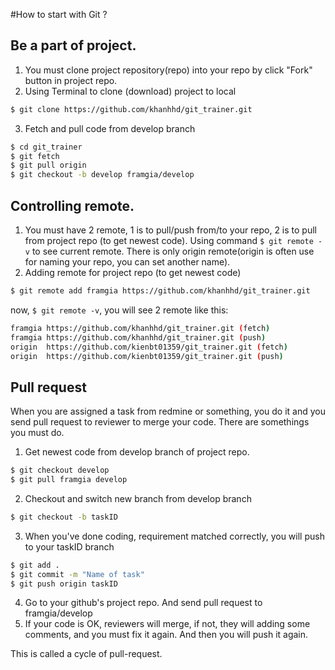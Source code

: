 #How to start with Git ?
## Be a part of project.
1. You must clone project repository(repo) into your repo by click "Fork" button
in project repo.
2. Using Terminal to clone (download) project to local

```sh
$ git clone https://github.com/khanhhd/git_trainer.git
```
3. Fetch and pull code from develop branch

```sh
$ cd git_trainer
$ git fetch
$ git pull origin
$ git checkout -b develop framgia/develop
```
## Controlling remote.
1. You must have 2 remote, 1 is to pull/push from/to your repo, 2 is to pull from project
repo (to get newest code).
Using command `$ git remote -v` to see current remote. There is only origin remote(origin is often 
use for naming your repo, you can set another name).
2. Adding remote for project repo (to get newest code)

```sh
$ git remote add framgia https://github.com/khanhhd/git_trainer.git
```

now, `$ git remote -v`, you will see 2 remote like this:

```sh
framgia https://github.com/khanhhd/git_trainer.git (fetch)
framgia https://github.com/khanhhd/git_trainer.git (push)
origin  https://github.com/kienbt01359/git_trainer.git (fetch)
origin  https://github.com/kienbt01359/git_trainer.git (push)
```

## Pull request
When you are assigned a task from redmine or something, you do it and you send pull request to reviewer to merge your code.
There are somethings you must do.
 1. Get newest code from develop branch of project repo.

```sh
$ git checkout develop
$ git pull framgia develop
```
 2. Checkout and switch new branch from develop branch

```sh
$ git checkout -b taskID
```
 3. When you've done coding, requirement matched correctly, you will push to your taskID branch

```sh
$ git add .
$ git commit -m "Name of task"
$ git push origin taskID
```
 4. Go to your github's project repo. And send pull request to framgia/develop
 5. If your code is OK, reviewers will merge, if not, they will adding some comments, and you must fix it again.
And then you will push it again.

This is called a cycle of pull-request.

